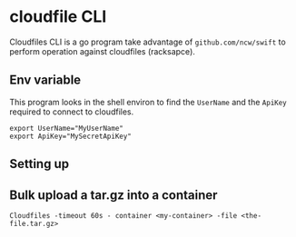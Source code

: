 # cloudfile CLI

Cloudfiles CLI is a go program take advantage of `github.com/ncw/swift` to perform
operation against cloudfiles (racksapce).

## Env variable

This program looks in the shell environ to find the `UserName` and the `ApiKey`
required to connect to cloudfiles.

```
export UserName="MyUserName"
export ApiKey="MySecretApiKey"
```

## Setting up

## Bulk upload a tar.gz into a container

```
Cloudfiles -timeout 60s - container <my-container> -file <the-file.tar.gz>
```
